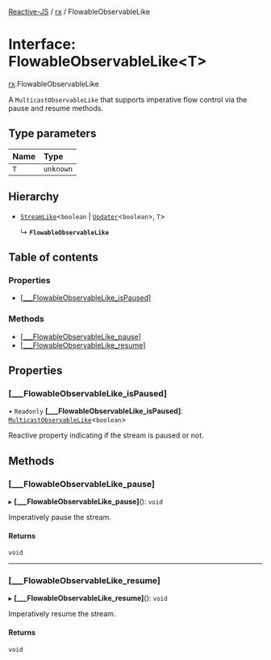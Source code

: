 [Reactive-JS](../README.md) / [rx](../modules/rx.md) / FlowableObservableLike

# Interface: FlowableObservableLike<T\>

[rx](../modules/rx.md).FlowableObservableLike

A `MulticastObservableLike` that supports imperative flow control
via the pause and resume methods.

## Type parameters

| Name | Type |
| :------ | :------ |
| `T` | `unknown` |

## Hierarchy

- [`StreamLike`](rx.StreamLike.md)<`boolean` \| [`Updater`](../modules/functions.md#updater)<`boolean`\>, `T`\>

  ↳ **`FlowableObservableLike`**

## Table of contents

### Properties

- [[\_\_\_FlowableObservableLike\_isPaused]](rx.FlowableObservableLike.md#[___flowableobservablelike_ispaused])

### Methods

- [[\_\_\_FlowableObservableLike\_pause]](rx.FlowableObservableLike.md#[___flowableobservablelike_pause])
- [[\_\_\_FlowableObservableLike\_resume]](rx.FlowableObservableLike.md#[___flowableobservablelike_resume])

## Properties

### [\_\_\_FlowableObservableLike\_isPaused]

• `Readonly` **[\_\_\_FlowableObservableLike\_isPaused]**: [`MulticastObservableLike`](rx.MulticastObservableLike.md)<`boolean`\>

Reactive property indicating if the stream is paused or not.

## Methods

### [\_\_\_FlowableObservableLike\_pause]

▸ **[___FlowableObservableLike_pause]**(): `void`

Imperatively pause the stream.

#### Returns

`void`

___

### [\_\_\_FlowableObservableLike\_resume]

▸ **[___FlowableObservableLike_resume]**(): `void`

Imperatively resume the stream.

#### Returns

`void`
